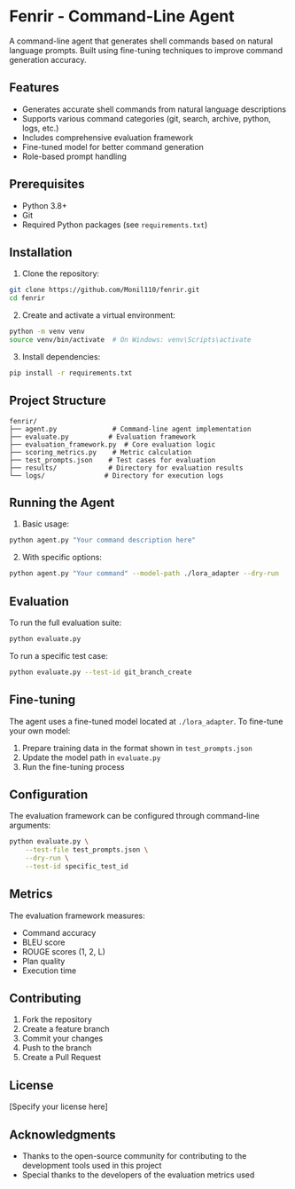 # Fenrir - Command-Line Agent

A command-line agent that generates shell commands based on natural language prompts. Built using fine-tuning techniques to improve command generation accuracy.

## Features

- Generates accurate shell commands from natural language descriptions
- Supports various command categories (git, search, archive, python, logs, etc.)
- Includes comprehensive evaluation framework
- Fine-tuned model for better command generation
- Role-based prompt handling

## Prerequisites

- Python 3.8+
- Git
- Required Python packages (see `requirements.txt`)

## Installation

1. Clone the repository:
```bash
git clone https://github.com/Monil110/fenrir.git
cd fenrir
```

2. Create and activate a virtual environment:
```bash
python -m venv venv
source venv/bin/activate  # On Windows: venv\Scripts\activate
```

3. Install dependencies:
```bash
pip install -r requirements.txt
```

## Project Structure

```
fenrir/
├── agent.py              # Command-line agent implementation
├── evaluate.py          # Evaluation framework
├── evaluation_framework.py  # Core evaluation logic
├── scoring_metrics.py    # Metric calculation
├── test_prompts.json    # Test cases for evaluation
├── results/             # Directory for evaluation results
└── logs/               # Directory for execution logs
```

## Running the Agent

1. Basic usage:
```bash
python agent.py "Your command description here"
```

2. With specific options:
```bash
python agent.py "Your command" --model-path ./lora_adapter --dry-run
```

## Evaluation

To run the full evaluation suite:

```bash
python evaluate.py
```

To run a specific test case:

```bash
python evaluate.py --test-id git_branch_create
```

## Fine-tuning

The agent uses a fine-tuned model located at `./lora_adapter`. To fine-tune your own model:

1. Prepare training data in the format shown in `test_prompts.json`
2. Update the model path in `evaluate.py`
3. Run the fine-tuning process

## Configuration

The evaluation framework can be configured through command-line arguments:

```bash
python evaluate.py \
    --test-file test_prompts.json \
    --dry-run \
    --test-id specific_test_id
```

## Metrics

The evaluation framework measures:
- Command accuracy
- BLEU score
- ROUGE scores (1, 2, L)
- Plan quality
- Execution time

## Contributing

1. Fork the repository
2. Create a feature branch
3. Commit your changes
4. Push to the branch
5. Create a Pull Request

## License

[Specify your license here]

## Acknowledgments

- Thanks to the open-source community for contributing to the development tools used in this project
- Special thanks to the developers of the evaluation metrics used